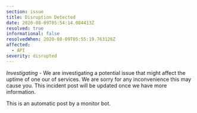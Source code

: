 ```yaml
---
section: issue
title: Disruption Detected
date: 2020-08-09T05:54:14.084413Z
resolved: true
informational: false
resolvedWhen: 2020-08-09T05:55:19.763126Z
affected:
  - API
severity: disrupted
---
```

*Investigating* - We are investigating a potential issue that might affect the uptime of one our of services. We are sorry for any inconvenience this may cause you. This incident post will be updated once we have more information.

This is an automatic post by a monitor bot.
        